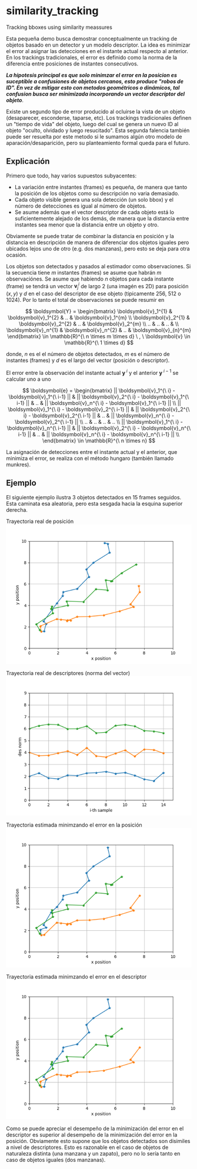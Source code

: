 # similarity_tracking
Tracking bboxes using similarity meassures

Esta pequeña demo busca demostrar conceptualmente un tracking de objetos basado en un detector y un modelo descriptor. La idea es minimizar el error al asignar las detecciones en el instante actual respecto al anterior. En los trackings tradicionales, el error es definido como la norma de la diferencia entre posiciones de instantes consecutivos. 

***La hipotesis principal es que solo minimzar el error en la posicion es suceptible a confusiones de objetos cercanos, esto produce "robos de ID". En vez de mitigar esto con metodos geométricos o dinámicos, tal confusion busca ser minimizada incorporando un vector descriptor del objeto***. 

Existe un segundo tipo de error producido al ocluirse la vista de un objeto (desaparecer, esconderse, taparse, etc). Los trackings tradicionales definen un "tiempo de vida" del objeto, luego del cual se genera un nuevo ID al objeto "oculto, olvidado y luego resucitado". Esta segunda falencia también puede ser resuelta por este metodo si le sumamos algún otro modelo de aparación/desaparición, pero su planteamiento formal queda para el futuro.  


## Explicación

Primero que todo, hay varios supuestos subyacentes:
- La variación entre instantes (frames) es pequeña, de manera que tanto la posición de los objetos como su descripción no varia demasiado. 
- Cada objeto visible genera una sola detección (un solo bbox) y el número de detecciones es igual al número de objetos.
- Se asume además que el vector descriptor de cada objeto está lo suficientemente alejado de los demás, de manera que la distancia entre instantes sea menor que la distancia entre un objeto y otro.

Obviamente se puede tratar de combinar la distancia en posición y la distancia en descripción de manera de diferenciar dos objetos iguales pero ubicados lejos uno de otro (e.g. dos manzanas), pero esto se deja para otra ocasión.

Los objetos son detectados y pasados al estimador como observaciones. Si la secuencia tiene $m$ instantes (frames) se asume que habrán $m$ observaciónes. Se asume que habiendo $n$ objetos para cada instante (frame) se tendrá un vector $\boldsymbol{v}_j^{i}$ de largo 2 (una imagén es 2D) para posición $(x, y)$ y $d$ en el caso del descriptor de ese objeto (tipicamente 256, 512 o 1024). Por lo tanto el total de observaciones se puede resumir en

$$
\boldsymbol{Y} = 
\begin{bmatrix}
\boldsymbol{v}_1^{1} & \boldsymbol{v}_1^{2} & .. & \boldsymbol{v}_1^{m} \\ 
\boldsymbol{v}_2^{1} & \boldsymbol{v}_2^{2} & .. & \boldsymbol{v}_2^{m} \\ 
.. & .. & .. & \\ 
\boldsymbol{v}_n^{1} & \boldsymbol{v}_n^{2} & .. & \boldsymbol{v}_{n}^{m} 
\end{bmatrix} \in \mathbb{R}^{\ n \times m \times d} \ , \ \boldsymbol{v} \in \mathbb{R}^{\ 1 \times d} 
 $$ 

donde, $n$ es el el número de objetos detectados, $m$ es el número de instantes (frames) y $d$ es el largo del vector (posición o descriptor).

El error entre la observación del instante actual $\boldsymbol{y}^{\ i}$ y el anterior $\boldsymbol{y}^{\ i-1}$ se calcular uno a uno

$$
\boldsymbol{e} = 
\begin{bmatrix}
|| \boldsymbol{v}_1^{\ i} - \boldsymbol{v}_1^{\ i-1} || & || \boldsymbol{v}_2^{\ i} - \boldsymbol{v}_1^{\ i-1} || & .. & || \boldsymbol{v}_n^{\ i} - \boldsymbol{v}_1^{\ i-1} || \\
|| \boldsymbol{v}_1^{\ i} - \boldsymbol{v}_2^{\ i-1} || & || \boldsymbol{v}_2^{\ i} - \boldsymbol{v}_2^{\ i-1}  || & .. & || \boldsymbol{v}_n^{\ i} - \boldsymbol{v}_2^{\ i-1} || \\  
.. & .. & .. & .. \\  
|| \boldsymbol{v}_1^{\ i} - \boldsymbol{v}_n^{\ i-1} || & || \boldsymbol{v}_2^{\ i} - \boldsymbol{v}_n^{\ i-1} || & .. & || \boldsymbol{v}_n^{\ i} - \boldsymbol{v}_n^{\ i-1} || \\ 
\end{bmatrix}
\in \mathbb{R}^{\ n \times n}
$$

La asignación de detecciones entre el instante actual y el anterior, que minimiza el error, se realiza con el método hungaro (también llamado munkres).

## Ejemplo

El siguiente ejemplo ilustra 3 objetos detectados en 15 frames seguidos. Esta caminata esa aleatoria, pero esta sesgada hacia la esquina superior derecha.

Trayectoria real de posición
![](readme_plot_pos_trajectory.png)

Trayectoria real de descriptores (norma del vector)
![](readme_plot_des_trajectory.png)

Trayectoria estimada minimzando el error en la posición
![](readme_plot_estimated_trajectories_pos.png)

Trayectoria estimada minimzando el error en el descriptor
![](readme_plot_estimated_trajectories_des.png)

Como se puede apreciar el desempeño de la minimización del error en el descriptor es superior al desempeño de la minimización del error en la posición. Obviamente esto supone que los objetos detectados son disimiles a nivel de descriptores. Esto es razonable en el caso de objetos de naturaleza distinta (una manzana y un zapato), pero no lo sería tanto en caso de objetos iguales (dos manzanas).